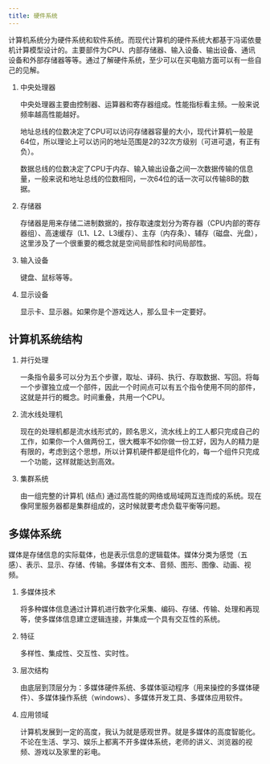 ```yaml
---
title: 硬件系统
---
```


计算机系统分为硬件系统和软件系统。而现代计算机的硬件系统大都基于冯诺依曼机计算模型设计的。主要部件为CPU、内部存储器、输入设备、输出设备、通讯设备和外部存储器等等。通过了解硬件系统，至少可以在买电脑方面可以有一些自己的见解。

1. 中央处理器

   中央处理器主要由控制器、运算器和寄存器组成。性能指标看主频。一般来说频率越高性能越好。

   地址总线的位数决定了CPU可以访问存储器容量的大小，现代计算机一般是64位，所以理论上可以访问的地址范围是2的32次方级别（可进可退，有正有负）。

   数据总线的位数决定了CPU于内存、输入输出设备之间一次数据传输的信息量，一般来说和地址总线的位数相同，一次64位的话一次可以传输8B的数据。

2. 存储器

   存储器是用来存储二进制数据的，按存取速度划分为寄存器（CPU内部的寄存器组）、高速缓存（L1、L2、L3缓存）、主存（内存条）、辅存（磁盘、光盘），这里涉及了一个很重要的概念就是空间局部性和时间局部性。

3. 输入设备

   键盘、鼠标等等。

4. 显示设备

   显示卡、显示器。如果你是个游戏达人，那么显卡一定要好。

## 计算机系统结构

1. 并行处理

   一条指令最多可以分为五个步骤，取址、译码、执行、存取数据、写回。将每一个步骤独立成一个部件，因此一个时间点可以有五个指令使用不同的部件，这就是并行的概念。时间重叠，共用一个CPU。

2. 流水线处理机

   现在的处理机都是流水线形式的，顾名思义，流水线上的工人都只完成自己的工作，如果你一个人做两份工，很大概率不如你做一份工好，因为人的精力是有限的，考虑到这个思想，所以计算机硬件都是组件化的，每一个组件只完成一个功能，这样就能达到高效。

3. 集群系统

   由一组完整的计算机 (结点) 通过高性能的网络或局域网互连而成的系统。现在像阿里服务器都是集群组成的，这时候就要考虑负载平衡等问题。

## 多媒体系统

媒体是存储信息的实际载体，也是表示信息的逻辑载体。媒体分类为感觉（五感）、表示、显示、存储、传输。多媒体有文本、音频、图形、图像、动画、视频。

1. 多媒体技术

   将多种媒体信息通过计算机进行数字化采集、编码、存储、传输、处理和再现等，使多媒体信息建立逻辑连接，并集成一个具有交互性的系统。

2. 特征

   多样性、集成性、交互性、实时性。

3. 层次结构

   由底层到顶层分为：多媒体硬件系统、多媒体驱动程序（用来操控的多媒体硬件）、多媒体操作系统（windows）、多媒体开发工具、多媒体应用软件。

4. 应用领域

   计算机发展到一定的高度，我认为就是感观世界。就是多媒体的高度智能化。不论在生活、学习、娱乐上都离不开多媒体系统，老师的讲义、浏览器的视频、游戏以及家里的彩电。






